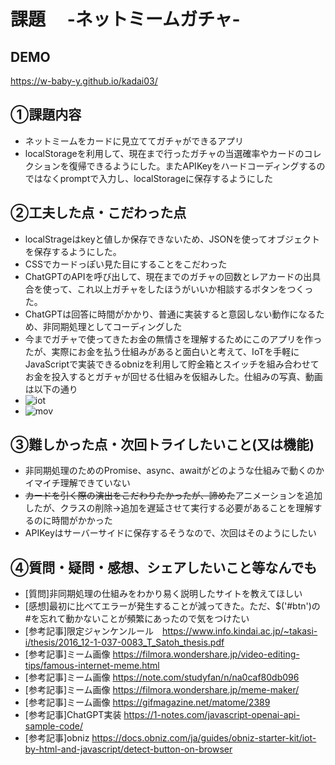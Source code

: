# 課題　 -ネットミームガチャ-

## DEMO
https://w-baby-y.github.io/kadai03/

## ①課題内容
- ネットミームをカードに見立ててガチャができるアプリ
- localStorageを利用して、現在まで行ったガチャの当選確率やカードのコレクションを復帰できるようにした。またAPIKeyをハードコーディングするのではなくpromptで入力し、localStorageに保存するようにした

## ②工夫した点・こだわった点
- localStrageはkeyと値しか保存できないため、JSONを使ってオブジェクトを保存するようにした。
- CSSでカードっぽい見た目にすることをこだわった
- ChatGPTのAPIを呼び出して、現在までのガチャの回数とレアカードの出具合を使って、これ以上ガチャをしたほうがいいか相談するボタンをつくった。
- ChatGPTは回答に時間がかかり、普通に実装すると意図しない動作になるため、非同期処理としてコーディングした
- 今までガチャで使ってきたお金の無情さを理解するためにこのアプリを作ったが、実際にお金を払う仕組みがあると面白いと考えて、IoTを手軽にJavaScriptで実装できるobnizを利用して貯金箱とスイッチを組み合わせてお金を投入するとガチャが回せる仕組みを仮組みした。仕組みの写真、動画は以下の通り
- ![iot](https://github.com/w-baby-y/kadai03/assets/132176613/83831660-625d-45ea-b006-729c2c1512d7)
- ![mov](https://github.com/w-baby-y/kadai03/assets/132176613/6fc9640e-bf94-492a-bb85-d1170cfd6511)







## ③難しかった点・次回トライしたいこと(又は機能)
- 非同期処理のためのPromise、async、awaitがどのような仕組みで動くのかイマイチ理解できていない
- ~~カードを引く際の演出をこだわりたかったが、諦めた~~アニメーションを追加したが、クラスの削除→追加を遅延させて実行する必要があることを理解するのに時間がかかった
- APIKeyはサーバーサイドに保存するそうなので、次回はそのようにしたい

## ④質問・疑問・感想、シェアしたいこと等なんでも
- [質問]非同期処理の仕組みをわかり易く説明したサイトを教えてほしい
- [感想]最初に比べてエラーが発生することが減ってきた。ただ、$('#btn')の#を忘れて動かないことが頻繁にあったので気をつけたい
- [参考記事]限定ジャンケンルール　https://www.info.kindai.ac.jp/~takasi-i/thesis/2016_12-1-037-0083_T_Satoh_thesis.pdf
- [参考記事]ミーム画像 https://filmora.wondershare.jp/video-editing-tips/famous-internet-meme.html
- [参考記事]ミーム画像 https://note.com/studyfan/n/na0caf80db096
- [参考記事]ミーム画像 https://filmora.wondershare.jp/meme-maker/
- [参考記事]ミーム画像 https://gifmagazine.net/matome/2389
- [参考記事]ChatGPT実装 https://1-notes.com/javascript-openai-api-sample-code/
- [参考記事]obniz https://docs.obniz.com/ja/guides/obniz-starter-kit/iot-by-html-and-javascript/detect-button-on-browser
